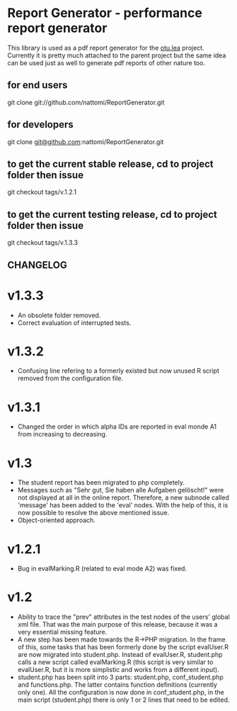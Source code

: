 # Report Generator - performance report generator

This library is used as a pdf report generator for the [otu.lea](http://otulea.uni-bremen.de/) project. Currently it is pretty much attached to the parent project but the same idea can be used just as well to generate pdf reports of other nature too.

## for end users
git clone git://github.com/nattomi/ReportGenerator.git 
## for developers
git clone git@github.com:nattomi/ReportGenerator.git
## to get the current stable release, cd to project folder then issue
git checkout tags/v.1.2.1
## to get the current testing release, cd to project folder then issue
git checkout tags/v.1.3.3


## CHANGELOG
v1.3.3
======
* An obsolete folder removed.
* Correct evaluation of interrupted tests.

v1.3.2
======
* Confusing line refering to a formerly existed but now unused R script removed from the configuration file. 

v1.3.1
======
* Changed the order in which alpha IDs are reported in eval monde A1 from increasing to decreasing.

v1.3
====
* The student report has been migrated to php completely.
* Messages such as "Sehr gut, Sie haben alle Aufgaben gelöscht!" were not displayed at all in the online report. Therefore, a new subnode called 'message' has been added to the 'eval' nodes. With the help of this, it is now possible to resolve the above mentioned issue.
* Object-oriented approach.

v1.2.1
======
* Bug in evalMarking.R (related to eval mode A2) was fixed. 

v1.2
====
* Ability to trace the "prev" attributes in the test nodes of the users' global xml file. That was the main purpose of this release, because it was a very essential missing feature.
* A new step has been made towards the R->PHP migration. In the frame of this, some tasks  that has been formerly done by the script evalUser.R are now migrated into student.php. Instead of evalUser.R, student.php calls a new script called evalMarking.R (this script is very similar to evalUser.R, but it is more simplistic and works from a different input).
* student.php has been split into 3 parts: student.php, conf_student.php and functions.php. The latter contains function definitions (currently only one). All the configuration is now done in conf_student.php, in the main script (student.php) there is 
only 1 or 2 lines that need to be edited.
